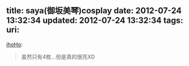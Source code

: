 title: saya(御坂美琴)cosplay
date: 2012-07-24 13:32:34
updated: 2012-07-24 13:32:34
tags: 
uri: 
---

[ihoHo](http://www.ihoho.us/post/2012-07-24/40031817915):

> 虽然只有4枚...但是真的很亮XD

<!--![](./images/2012/07/72A834EEF7FF6F1E001C1C1EBB660E87.jpeg)-->

<!--![](./images/2012/07/281E07553BF4226B43F7C45C572515A8.jpeg)-->

<!--![](./images/2012/07/20F975C310CF02F62781422B524CD769.jpeg)-->

<!--![](./images/2012/07/35DF3035CF85FD0A2314C216A5B90892.jpeg)-->